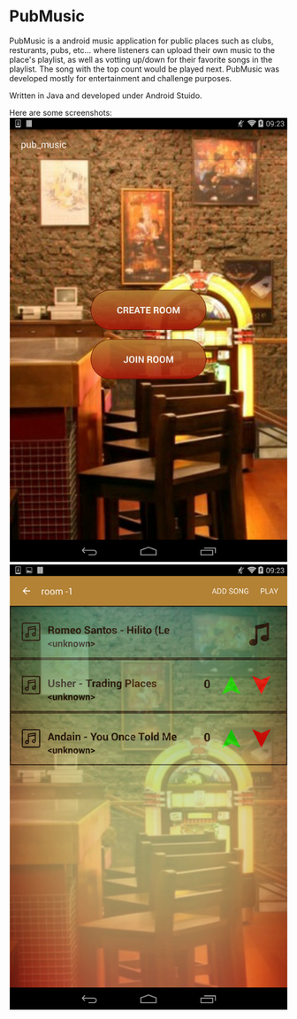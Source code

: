 # PubMusic
PubMusic is a android music application for public places such as clubs, resturants, pubs, etc... where listeners can upload their own music to the place's playlist, as well as votting up/down for their favorite songs in the playlist. The song with the top count would be played next. 
PubMusic was developed mostly for entertainment and challenge purposes.  

Written in Java and developed under Android Stuido.

Here are some screenshots:
![alt text](https://raw.githubusercontent.com/sk8erpunk/pubmusic/master/screenshots/screenshot1.png)
![alt text](https://raw.githubusercontent.com/sk8erpunk/pubmusic/master/screenshots/screenshot2.png)

